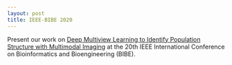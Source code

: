 ```yaml
---
layout: post
title: IEEE-BIBE 2020
---
```


Present our work on [Deep Multiview Learning to Identify Population Structure with Multimodal Imaging](https://ieeexplore.ieee.org/document/9288032) at the 20th IEEE International Conference on Bioinformatics and Bioengineering (BIBE). 
